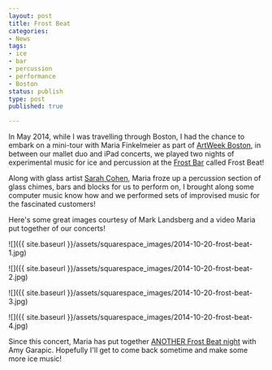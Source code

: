 ```yaml
---
layout: post
title: Frost Beat
categories:
- News
tags:
- ice
- bar
- percussion
- performance
- Boston
status: publish
type: post
published: true

---
```



In May 2014, while I was travelling through Boston, I had the chance to embark on a mini-tour with Maria Finkelmeier as part of [ArtWeek Boston](http://www.artweekboston.org), in between our mallet duo and iPad concerts, we played two nights of experimental music for ice and percussion at the [Frost Bar](http://www.frosticebar.com) called Frost Beat!

Along with glass artist [Sarah Cohen](http://www.sarahlovesglass.com), Maria froze up a percussion section of glass chimes, bars and blocks for us to perform on, I brought along some computer music know how and we performed sets of improvised music for the fascinated customers!

Here's some great images courtesy of Mark Landsberg and a video Maria put together of our concerts!

![]({{ site.baseurl }}/assets/squarespace_images/2014-10-20-frost-beat-1.jpg)   

![]({{ site.baseurl }}/assets/squarespace_images/2014-10-20-frost-beat-2.jpg)   

![]({{ site.baseurl }}/assets/squarespace_images/2014-10-20-frost-beat-3.jpg)   

![]({{ site.baseurl }}/assets/squarespace_images/2014-10-20-frost-beat-4.jpg)   

Since this concert, Maria has put together [ANOTHER Frost Beat night](http://www.mariafinkelmeier.com/news/2014/9/26/frostbeat-20) with Amy Garapic. Hopefully I'll get to come back sometime and make some more ice music!
